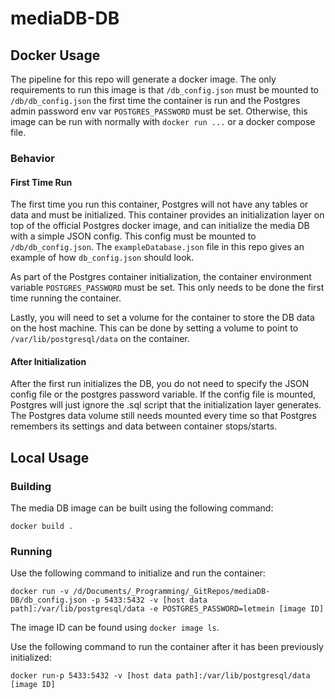 # mediaDB-DB

## Docker Usage

The pipeline for this repo will generate a docker image. The only requirements to run this image is that `/db_config.json` must be mounted to `/db/db_config.json` the first time the container is run and the Postgres admin password env var `POSTGRES_PASSWORD` must be set. Otherwise, this image can be run with normally with `docker run ...` or a docker compose file.

### Behavior

#### First Time Run

The first time you run this container, Postgres will not have any tables or data and must be initialized. This container provides an initialization layer on top of the official Postgres docker image, and can initialize the media DB with a simple JSON config. This config must be mounted to `/db/db_config.json`. The `exampleDatabase.json` file in this repo gives an example of how `db_config.json` should look.

As part of the Postgres container initialization, the container environment variable `POSTGRES_PASSWORD` must be set. This only needs to be done the first time running the container.

Lastly, you will need to set a volume for the container to store the DB data on the host machine. This can be done by setting a volume to point to `/var/lib/postgresql/data` on the container.

#### After Initialization

After the first run initializes the DB, you do not need to specify the JSON config file or the postgres password variable. If the config file is mounted, Postgres will just ignore the .sql script that the initialization layer generates. The Postgres data volume still needs mounted every time so that Postgres remembers its settings and data between container stops/starts.

## Local Usage

### Building

The media DB image can be built using the following command:

```docker build .```

### Running

Use the following command to initialize and run the container:

```docker run -v /d/Documents/_Programming/_GitRepos/mediaDB-DB/db_config.json -p 5433:5432 -v [host data path]:/var/lib/postgresql/data -e POSTGRES_PASSWORD=letmein [image ID]```

The image ID can be found using `docker image ls`.

Use the following command to run the container after it has been previously initialized:

```docker run-p 5433:5432 -v [host data path]:/var/lib/postgresql/data [image ID]```